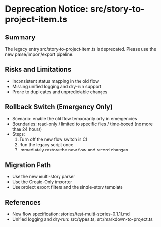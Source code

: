 # Deprecation Notice: src/story-to-project-item.ts

## Summary
The legacy entry src/story-to-project-item.ts is deprecated. Please use the new parse/import/export pipeline.

## Risks and Limitations
- Inconsistent status mapping in the old flow
- Missing unified logging and dry-run support
- Prone to duplicates and unpredictable changes

## Rollback Switch (Emergency Only)
- Scenario: enable the old flow temporarily only in emergencies
- Boundaries: read-only / limited to specific files / time-boxed (no more than 24 hours)
- Steps:
  1. Turn off the new flow switch in CI
  2. Run the legacy script once
  3. Immediately restore the new flow and record changes

## Migration Path
- Use the new multi-story parser
- Use the Create-Only importer
- Use project export filters and the single-story template

## References
- New flow specification: stories/test-multi-stories-0.1.11.md
- Unified logging and dry-run: src/types.ts, src/markdown-to-project.ts